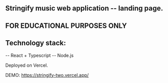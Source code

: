 ## Stringify music web application -- landing page.

## FOR EDUCATIONAL PURPOSES ONLY

## Technology stack:

-- React + Typescript
-- Node.js

Deployed on Vercel.

DEMO: https://stringify-two.vercel.app/
